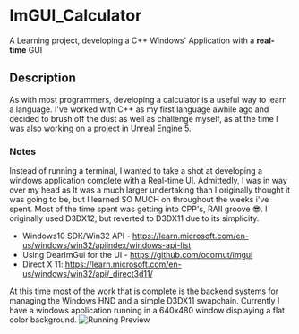 # ImGUI_Calculator
A Learning project, developing a C++ Windows' Application with a **real-time** GUI

## Description
As with most programmers, developing a calculator is a useful way to learn a language.
I've worked with C++ as my first language awhile ago and decided to brush off the dust as well as challenge myself, as at the time I was also working on a project in Unreal Engine 5.

### Notes

Instead of running a terminal, I wanted to take a shot at developing a windows application complete with a Real-time UI. 
Admittedly, I was in way over my head as It was a much larger undertaking than I originally thought it was going to be, but I learned SO MUCH on throughout the weeks i've spent. Most of the time spent was getting into CPP's, RAII groove 😎.
I originally used D3DX12, but reverted to D3DX11 due to its simplicity.

* Windows10 SDK/Win32 API - https://learn.microsoft.com/en-us/windows/win32/apiindex/windows-api-list
* Using DearImGui for the UI - https://github.com/ocornut/imgui
* Direct X 11: https://learn.microsoft.com/en-us/windows/win32/api/_direct3d11/

At this time most of the work that is complete is the backend systems for managing the Windows HND and a simple D3DX11 swapchain.
Currently I have a windows application running in a 640x480 window displaying a flat color background.
![Running Preview](https://github.com/user-attachments/assets/cc4a9e99-5819-4e25-ab75-f94ac7139eda)

